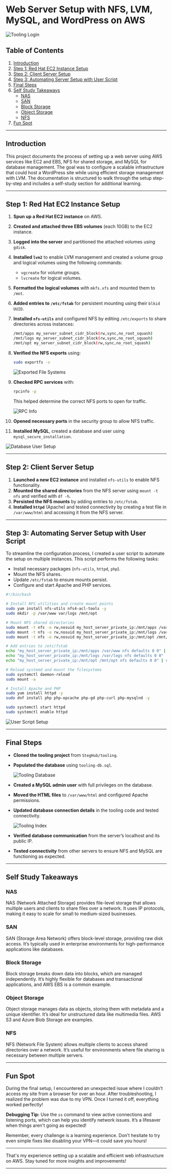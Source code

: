 # Web Server Setup with NFS, LVM, MySQL, and WordPress on AWS

![Tooling Login](./images/tooling_login.png)

## Table of Contents
1. [Introduction](#introduction)
2. [Step 1: Red Hat EC2 Instance Setup](#step-1-red-hat-ec2-instance-setup)
3. [Step 2: Client Server Setup](#step-2-client-server-setup)
4. [Step 3: Automating Server Setup with User Script](#step-3-automating-server-setup-with-user-script)
5. [Final Steps](#final-steps)
6. [Self Study Takeaways](#self-study-takeaways)
   - [NAS](#nas)
   - [SAN](#san)
   - [Block Storage](#block-storage)
   - [Object Storage](#object-storage)
   - [NFS](#nfs)
7. [Fun Spot](#fun-spot)

---

## Introduction
This project documents the process of setting up a web server using AWS services like EC2 and EBS, NFS for shared storage, and MySQL for database management. The goal was to configure a scalable infrastructure that could host a WordPress site while using efficient storage management with LVM. The documentation is structured to walk through the setup step-by-step and includes a self-study section for additional learning.

---

## Step 1: Red Hat EC2 Instance Setup
1. **Spun up a Red Hat EC2 instance** on AWS.
2. **Created and attached three EBS volumes** (each 10GB) to the EC2 instance.
3. **Logged into the server** and partitioned the attached volumes using `gdisk`.
4. **Installed `lvm2`** to enable LVM management and created a volume group and logical volumes using the following commands:
    - `vgcreate` for volume groups.
    - `lvcreate` for logical volumes.
5. **Formatted the logical volumes** with `mkfs.xfs` and mounted them to `/mnt`.
6. **Added entries to `/etc/fstab`** for persistent mounting using their `blkid UUID`.

7. **Installed `nfs-utils`** and configured NFS by editing `/etc/exports` to share directories across instances:
   ```bash
   /mnt/apps my_server_subnet_cidr_block(rw,sync,no_root_squash)
   /mnt/logs my_server_subnet_cidr_block(rw,sync,no_root_squash)
   /mnt/opt my_server_subnet_cidr_block(rw,sync,no_root_squash)
   ```

8. **Verified the NFS exports** using:
   ```bash
   sudo exportfs -v
   ```

   ![Exported File Systems](./images/exported_fs.png)

9. **Checked RPC services** with:
   ```bash
   rpcinfo -p
   ```
   This helped determine the correct NFS ports to open for traffic.

   ![RPC Info](./images/rpc_port_info.png)

10. **Opened necessary ports** in the security group to allow NFS traffic.
11. **Installed MySQL**, created a database and user using `mysql_secure_installation`.

   ![Database User Setup](./images/db_user.png)

---

## Step 2: Client Server Setup
1. **Launched a new EC2 instance** and installed `nfs-utils` to enable NFS functionality.
2. **Mounted the shared directories** from the NFS server using `mount -t nfs` and verified with `df -h`.
3. **Persisted the NFS mounts** by adding entries to `/etc/fstab`.
4. **Installed `httpd`** (Apache) and tested connectivity by creating a test file in `/var/www/html` and accessing it from the NFS server.

---

## Step 3: Automating Server Setup with User Script
To streamline the configuration process, I created a user script to automate the setup on multiple instances. This script performs the following tasks:

- Install necessary packages (`nfs-utils`, `httpd`, `php`).
- Mount the NFS shares.
- Update `/etc/fstab` to ensure mounts persist.
- Configure and start Apache and PHP services.

```bash
#!/bin/bash

# Install NFS utilities and create mount points
sudo yum install nfs-utils nfs4-acl-tools -y
sudo mkdir -p /var/www var/logs /mnt/opt

# Mount NFS shared directories
sudo mount -t nfs -o rw,nosuid my_host_server_private_ip:/mnt/apps /var/www
sudo mount -t nfs -o rw,nosuid my_host_server_private_ip:/mnt/logs /var/logs
sudo mount -t nfs -o rw,nosuid my_host_server_private_ip:/mnt/opt /mnt/opt

# Add entries to /etc/fstab
echo "my_host_server_private_ip:/mnt/apps /var/www nfs defaults 0 0" | sudo tee -a /etc/fstab
echo "my_host_server_private_ip:/mnt/logs /var/logs nfs defaults 0 0" | sudo tee -a /etc/fstab
echo "my_host_server_private_ip:/mnt/opt /mnt/opt nfs defaults 0 0" | sudo tee -a /etc/fstab

# Reload systemd and mount the filesystems
sudo systemctl daemon-reload
sudo mount -a

# Install Apache and PHP
sudo yum install httpd -y
sudo dnf install php php-opcache php-gd php-curl php-mysqlnd -y

sudo systemctl start httpd
sudo systemctl enable httpd
```

![User Script Setup](./images/setup_from_user_script.png)

---

## Final Steps
- **Cloned the tooling project** from `StegHub/tooling`.
- **Populated the database** using `tooling-db.sql`.

   ![Tooling Database](./images/toolings_db.png)

- **Created a MySQL admin user** with full privileges on the database.
- **Moved the HTML files** to `/var/www/html` and configured Apache permissions.
- **Updated database connection details** in the tooling code and tested connectivity.

   ![Tooling Index](./images/tooling_index.png)

- **Verified database communication** from the server’s localhost and its public IP.
- **Tested connectivity** from other servers to ensure NFS and MySQL are functioning as expected.

---

## Self Study Takeaways
### NAS
NAS (Network Attached Storage) provides file-level storage that allows multiple users and clients to share files over a network. It uses IP protocols, making it easy to scale for small to medium-sized businesses.

### SAN
SAN (Storage Area Network) offers block-level storage, providing raw disk access. It’s typically used in enterprise environments for high-performance applications like databases.

### Block Storage
Block storage breaks down data into blocks, which are managed independently. It’s highly flexible for databases and transactional applications, and AWS EBS is a common example.

### Object Storage
Object storage manages data as objects, storing them with metadata and a unique identifier. It’s ideal for unstructured data like multimedia files. AWS S3 and Azure Blob Storage are examples.

### NFS
NFS (Network File System) allows multiple clients to access shared directories over a network. It’s useful for environments where file sharing is necessary between multiple servers.

---

## Fun Spot

During the final setup, I encountered an unexpected issue where I couldn’t access my site from a browser for over an hour. After troubleshooting, I realized the problem was due to my VPN. Once I turned it off, everything worked perfectly!

**Debugging Tip:** Use the `ss` command to view active connections and listening ports, which can help you identify network issues. It’s a lifesaver when things aren't going as expected!

Remember, every challenge is a learning experience. Don’t hesitate to try even simple fixes like disabling your VPN—it could save you hours!

---

That's my experience setting up a scalable and efficient web infrastructure on AWS. Stay tuned for more insights and improvements!


---
